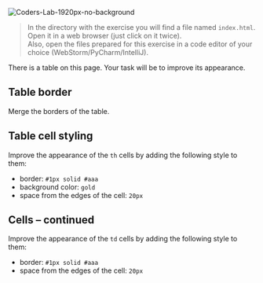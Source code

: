 ![Coders-Lab-1920px-no-background](https://user-images.githubusercontent.com/30623667/104709394-2cabee80-571f-11eb-9518-ea6a794e558e.png)


> In the directory with the exercise you will find a file named `index.html`. Open it in a web browser (just click on it twice).  
> Also, open the files prepared for this exercise in a code editor of your choice (WebStorm/PyCharm/IntelliJ).

There is a table on this page. Your task will be to improve its appearance.


## Table border

Merge the borders of the table.


## Table cell styling

Improve the appearance of the `th` cells by adding the following style to them:

- border: `#1px solid #aaa`
- background color: `gold`
- space from the edges of the cell: `20px`


## Cells – continued

Improve the appearance of the `td` cells by adding the following style to them:

- border: `#1px solid #aaa`
- space from the edges of the cell: `20px`
